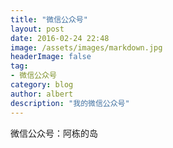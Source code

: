 ```yaml
---
title: "微信公众号"
layout: post
date: 2016-02-24 22:48
image: /assets/images/markdown.jpg
headerImage: false
tag:
- 微信公众号
category: blog
author: albert
description: "我的微信公众号"
---
```

微信公众号：阿栋的岛
